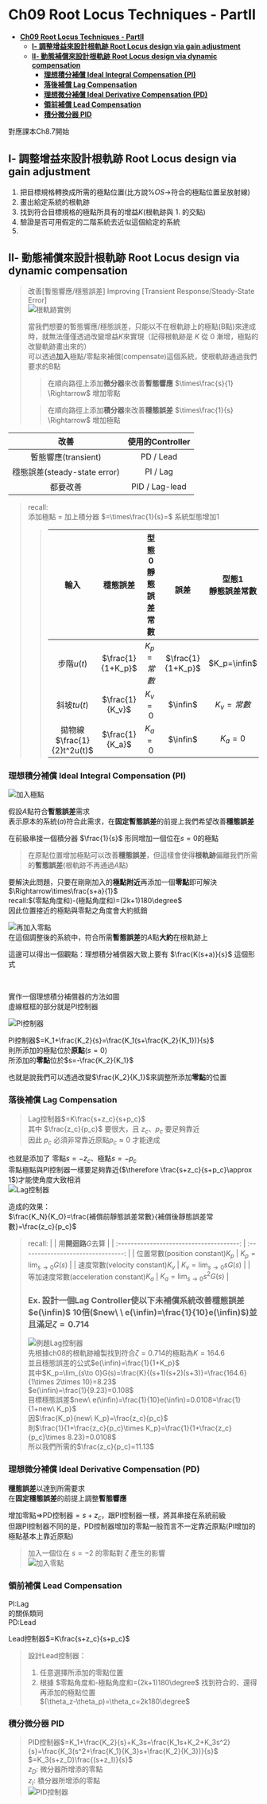 
# **Ch09 Root Locus Techniques - PartⅡ**

- [**Ch09 Root Locus Techniques - PartⅡ**](#ch09-root-locus-techniques---partⅱ)
  - [**Ⅰ- 調整增益來設計根軌跡 Root Locus design via gain adjustment**](#ⅰ--調整增益來設計根軌跡-root-locus-design-via-gain-adjustment)
  - [**Ⅱ- 動態補償來設計根軌跡 Root Locus design via dynamic compensation**](#ⅱ--動態補償來設計根軌跡-root-locus-design-via-dynamic-compensation)
    - [**理想積分補償 Ideal Integral Compensation (PI)**](#理想積分補償-ideal-integral-compensation-pi)
    - [**落後補償 Lag Compensation**](#落後補償-lag-compensation)
    - [**理想微分補償 Ideal Derivative Compensation (PD)**](#理想微分補償-ideal-derivative-compensation-pd)
    - [**領前補償 Lead Compensation**](#領前補償-lead-compensation)
    - [**積分微分器 PID**](#積分微分器-pid)

對應課本Ch8.7開始  

## **Ⅰ- 調整增益來設計根軌跡 Root Locus design via gain adjustment**

1. 把目標規格轉換成所需的極點位置(比方說$\%OS$→符合的極點位置呈放射線)  
2. 畫出給定系統的根軌跡  
3. 找到符合目標規格的極點所具有的增益$K$(根軌跡與 1. 的交點)
4. 驗證是否可用假定的二階系統去近似這個給定的系統  
5. 

## **Ⅱ- 動態補償來設計根軌跡 Root Locus design via dynamic compensation**

>改善[暫態響應/穩態誤差] Improving [Transient Response/Steady-State Error]  
>![根軌跡實例](./.res/ch09/root_instance_1.jpg)  
>
>當我們想要的暫態響應/穩態誤差，只能以不在根軌跡上的極點(B點)來達成時，就無法僅僅透過改變增益$K$來實現（記得根軌跡是 $K$ 從 $0$ 漸增，極點的改變軌跡畫出來的）  
>可以透過**加入**極點/零點來補償(compensate)這個系統，使根軌跡通過我們要求的B點  
>
>>在順向路徑上添加**微分器**來改善**暫態響應** $\times\frac{s}{1} \Rightarrow$ 增加零點  
>
>>在順向路徑上添加**積分器**來改善**穩態誤差** $\times\frac{1}{s} \Rightarrow$ 增加極點  

|             改善             | 使用的Controller |
| :--------------------------: | :--------------: |
|     暫態響應(transient)      |    PD / Lead     |
| 穩態誤差(steady-state error) |     PI / Lag     |
|           都要改善           |  PID / Lag-lead  |

>recall:  
>添加極點 $=$ 加上積分器 $=\times\frac{1}{s}=$ 系統型態增加1  
>>|            輸入            |     穩態誤差      | 型態0</br>靜態誤差常數 |     </br>誤差     | 型態1</br>靜態誤差常數 |    </br>誤差    | 型態2</br>靜態誤差常數 |    </br>誤差    |
>>| :------------------------: | :---------------: | :--------------------: | :---------------: | :--------------------: | :-------------: | :--------------------: | :-------------: |
>>|         步階$u(t)$         | $\frac{1}{1+K_p}$ |       $K_p=常數$       | $\frac{1}{1+K_p}$ |      $K_p=\infin$      |       $0$       |      $K_p=\infin$      |       $0$       |
>>|        斜坡$tu(t)$         |  $\frac{1}{K_v}$  |        $K_v=0$         |     $\infin$      |       $K_v=常數$       | $\frac{1}{K_v}$ |      $K_v=\infin$      |       $0$       |
>>| 拋物線$\frac{1}{2}t^2u(t)$ |  $\frac{1}{K_a}$  |        $K_a=0$         |     $\infin$      |        $K_a=0$         |    $\infin$     |       $K_a=常數$       | $\frac{1}{K_a}$ |

### **理想積分補償 Ideal Integral Compensation (PI)**

![加入極點](.res/ch09/add_pole.jpg)  

假設$A$點符合**暫態誤差**需求  
表示原本的系統$(a)$符合此需求，在**固定暫態誤差**的前提上我們希望改善**穩態誤差**  

在前級串接一個積分器 $\frac{1}{s}$ 形同增加一個位在$s=0$的極點  
>在原點位置增加極點可以改善**穩態誤差**，但這樣會使得**根軌跡**偏離我們所需的**暫態誤差**(根軌跡不再通過$A$點)  

要解決此問題，只要在剛剛加入的**極點附近**再添加一個**零點**即可解決 $\Rightarrow\times\frac{s+a}{1}$  
recall:$(零點角度和)-(極點角度和)=(2k+1)180\degree$  
因此位置接近的極點與零點之角度會大約抵銷  

![再加入零點](.res/ch09/add_pole_and_zero.jpg)  
在這個調整後的系統中，符合所需**暫態誤差**的$A$點**大約**在根軌跡上  

這邊可以得出一個觀點：理想積分補償器大致上要有 $\frac{K(s+a)}{s}$ 這個形式  

</br>

實作一個理想積分補償器的方法如圖  
虛線框框的部分就是PI控制器  

![PI控制器](.res/ch09/PI_Controller.jpg)  

PI控制器$=K_1+\frac{K_2}{s}=\frac{K_1(s+\frac{K_2}{K_1})}{s}$  
則所添加的極點位於**原點**($s=0$)  
所添加的**零點**位於$s=-\frac{K_2}{K_1}$  

也就是說我們可以透過改變$\frac{K_2}{K_1}$來調整所添加**零點**的位置  

### **落後補償 Lag Compensation**

>Lag控制器$=K\frac{s+z_c}{s+p_c}$  
>其中 $\frac{z_c}{p_c}$ 要很大，且 $z_c$、$p_c$ 要足夠靠近  
>因此 $p_c$ 必須非常靠近原點$p_c\approx 0$ 才能達成  

也就是添加了 零點$s=-z_c$、極點$s=-p_c$  
零點極點與PI控制器一樣要足夠靠近($\therefore \frac{s+z_c}{s+p_c}\approx 1$)才能使角度大致相消  
![Lag控制器](.res/ch09/Lag_Controller.jpg)  

造成的效果：  
$\frac{K_N}{K_O}=\frac{補償前靜態誤差常數}{補償後靜態誤差常數}=\frac{z_c}{p_c}$  

>recall:
>|                                          |        用**開迴路**$G$去算                            |
>| :--------------------------------------: | :--------------------------------: |
>|     位置常數(position constant)$K_p$     |  $K_p=\lim_{s\to 0}G(s)$   |
>|     速度常數(velocity constant)$K_v$     |  $K_v=\lim_{s\to 0}sG(s)$  |
>| 等加速度常數(acceleration constant)$K_a$ | $K_a=\lim_{s\to 0}s^2G(s)$ |
　　
>### Ex. 設計一個Lag Controller使以下未補償系統改善穩態誤差$e(\infin)$ 10倍($new\ \  e(\infin)=\frac{1}{10}e(\infin)$)並且滿足$\zeta=0.714$
>
>![例題Lag控制器](.res/ch09/Ex_lag.jpg)  
>先根據ch08的根軌跡繪製找到符合$\zeta=0.714$的極點為$K=164.6$  
>並且穩態誤差的公式$e(\infin)=\frac{1}{1+K_p}$  
>其中$K_p=\lim_{s\to 0}G(s)=\frac{K}{(s+1)(s+2)(s+3)}=\frac{164.6}{1\times 2\times 10}=8.23$  
>$e(\infin)=\frac{1}{9.23}=0.108$  
>目標穩態誤差$new\ e(\infin)=\frac{1}{10}e(\infin)=0.0108=\frac{1}{1+new\ K_p}$  
>因$\frac{K_p}{new\ K_p}=\frac{z_c}{p_c}$  
>則$\frac{1}{1+\frac{z_c}{p_c}\times K_p}=\frac{1}{1+\frac{z_c}{p_c}\times 8.23}=0.0108$  
>所以我們所需的$\frac{z_c}{p_c}=11.13$  

### **理想微分補償 Ideal Derivative Compensation (PD)**

**穩態誤差**以達到所需要求  
在**固定穩態誤差**的前提上調整**暫態響應**  

增加零點$\Rightarrow$PD控制器$=s+z_c$，跟PI控制器一樣，將其串接在系統前級  
但跟PI控制器不同的是，PD控制器增加的零點一般而言不一定靠近原點(PI增加的極點基本上靠近原點)  

>加入一個位在 $s=-2$ 的零點對 $\zeta$ 產生的影響  
>![加入零點](.res/ch09/add_zero.jpg)  

### **領前補償 Lead Compensation**

PI:Lag  
的關係類同  
PD:Lead  

Lead控制器$=K\frac{s+z_c}{s+p_c}$  

>設計Lead控制器：  
>1. 任意選擇所添加的零點位置  
>2. 根據 $零點角度和-極點角度和=(2k+1)180\degree$ 找到符合的、還得再添加的極點位置  
>   $(\theta_z-\theta_p)=\theta_c=2k180\degree$

### **積分微分器 PID**

>PID控制器$=K_1+\frac{K_2}{s}+K_3s=\frac{K_1s+K_2+K_3s^2}{s}=\frac{K_3(s^2+\frac{K_1}{K_3}s+\frac{K_2}{K_3})}{s}$  
>$=K_3(s+z_D)\frac{(s+z_I)}{s}$  
>$z_D$: 微分器所增添的零點  
>$z_I$: 積分器所增添的零點  
>![PID控制器](.res/ch09/PID_Controller.jpg)  
>

